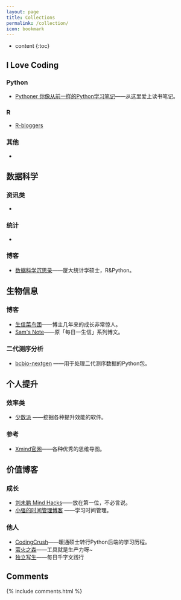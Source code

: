 ```yaml
---
layout: page
title: Collections
permalink: /collection/
icon: bookmark
---
```


* content
{:toc}




## I Love Coding

### Python
* [Pythoner 你像从前一样的Python学习笔记](http://www.pythoner.com/)——从这里爱上读书笔记。

### R
* [R-bloggers](https://www.r-bloggers.com/)

### 其他
* []()


## 数据科学

### 资讯类
* []()

### 统计
* []()

### 博客
* [数据科学沉思录](http://yphuang.github.io/)——厦大统计学硕士，R&Python。


## 生物信息

### 博客
* [生信菜鸟团](http://www.bio-info-trainee.com/)——博主几年来的成长非常惊人。
* [Sam's Note](http://qinqianshan.com/sample-page/)——原「每日一生信」系列博文。

### 二代测序分析
* [bcbio-nextgen](http://bcbio-nextgen.readthedocs.io/en/latest/index.html) ——用于处理二代测序数据的Python包。


## 个人提升

### 效率类
* [少数派](http://sspai.com/) ——挖掘各种提升效能的软件。

### 参考
* [Xmind官网](http://www.xmind.net/share/)——各种优秀的思维导图。

## 价值博客

### 成长
* [刘未鹏 Mind Hacks](http://mindhacks.cn/)——放在第一位，不必言说。
* [小强的时间管理博客](http://www.gtdlife.com/) ——学习时间管理。

### 他人
* [CodingCrush](http://codingcrush.me/)——暖通硕士转行Python后端的学习历程。
* [萤火之森](http://frankorz.com/)——工具就是生产力呀~
* [独立写生](http://www.cnfeat.com/)——每日千字文践行





## Comments

{% include comments.html %}
